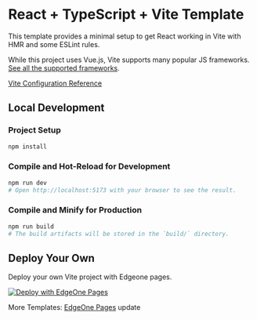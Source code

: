 # React + TypeScript + Vite Template

This template provides a minimal setup to get React working in Vite with HMR and some ESLint rules.

While this project uses Vue.js, Vite supports many popular JS frameworks. [See all the supported frameworks](https://vitejs.dev/guide/#scaffolding-your-first-vite-project).

[Vite Configuration Reference](https://vite.dev/config/)

## Local Development

### Project Setup

```sh
npm install
```

### Compile and Hot-Reload for Development

```sh
npm run dev
# Open http://localhost:5173 with your browser to see the result.
```

### Compile and Minify for Production

```sh
npm run build
# The build artifacts will be stored in the `build/` directory.
```

## Deploy Your Own

Deploy your own Vite project with Edgeone pages.

[![Deploy with EdgeOne Pages](https://cdnstatic.tencentcs.com/edgeone/pages/deploy.svg)](https://edgeone.ai/pages/new?template=vite-react)

More Templates: [EdgeOne Pages](https://edgeone.ai/pages/templates)
update
